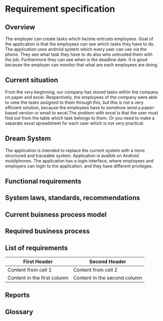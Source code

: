 # Requirement specification

## Overview
The employer can create tasks which he/she entrusts employees. Goal of the application is that the employees can see which tasks they have to do. The application uses android system which every user can use via the phone.
They see what task they have to do also who untrusted them with the job. Furthermore they can see when is the deadline date. It is good because the employer can monitor that what are each employees are doing.

## Current situation
From the very beginning, our company has stored tasks within the company on paper and excel.
Respectively, the employees of the company were able to view the tasks assigned to them through this, but this is not a very efficient solution, because the employees have to somehow
send a paper-based version or email to excel.The problem with excel is
that the user must find out from the table which task belongs to them.
Or you need to make a separate excel spreadsheet for each user which is not very practical.

## Dream System
The application is intended to replace the current system with a more structured and traceable system.  Application is avaible on Android mobilphones.
The application has a login interface, where employees and employers can login to the application, and they have different privileges.


## Functional requirements

## System laws, standards, recommendations 

## Current buisness process model

## Required business process

## List of requirements
First Header | Second Header
------------ | -------------
Content from cell 1 | Content from cell 2
Content in the first column | Content in the second column
 

## Reports

## Glossary

